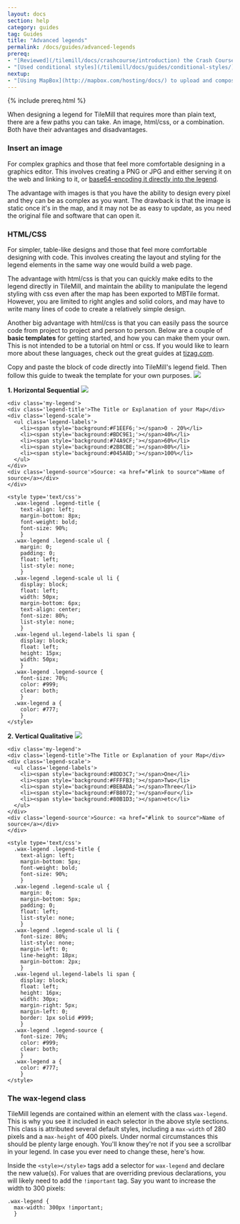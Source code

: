```yaml
---
layout: docs
section: help
category: guides
tag: Guides
title: "Advanced legends"
permalink: /docs/guides/advanced-legends
prereq:
- "[Reviewed](/tilemill/docs/crashcourse/introduction) the Crash Course."
- "[Used conditional styles](/tilemill/docs/guides/conditional-styles/) to control the appearance of points based on data."
nextup:
- "[Using MapBox](http://mapbox.com/hosting/docs/) to upload and composite your map."
---
```


{% include prereq.html %}

When designing a legend for TileMill that requires more than plain text, there are a few paths you can take. An image, html/css, or a combination. Both have their advantages and disadvantages.

### Insert an image

For complex graphics and those that feel more comfortable designing in a graphics editor. This involves creating a PNG or JPG and either serving it on the web and linking to it, or [base64-encoding it directly into the legend](/tilemill/docs/guides/images-in-tooltips/).

The advantage with images is that you have the ability to design every pixel and they can be as complex as you want. The drawback is that the image is static once it's in the map, and it may not be as easy to update, as you need the original file and software that can open it.

### HTML/CSS

For simpler, table-like designs and those that feel more comfortable designing with code.
This involves creating the layout and styling for the legend elements in the same way one would build a web page.

The advantage with html/css is that you can quickly make edits to the legend directly in TileMill, and maintain the ability to manipulate the legend styling with css even after the map has been exported to MBTile format. However, you are limited to right angles and solid colors, and may have to write many lines of code to create a relatively simple design.

Another big advantage with html/css is that you can easily pass the source code from project to project and person to person. Below are a couple of **basic templates** for getting started, and how you can make them your own. This is not intended to be a tutorial on html or css. If you would like to learn more about these languages, check out the great guides at [tizag.com](http://www.tizag.com).

Copy and paste the block of code directly into TileMill's legend field. Then follow this guide to tweak the template for your own purposes.
  ![](/tilemill/assets/pages/advanced-legends-3.png)

**1. Horizontal Sequential**
  ![](/tilemill/assets/pages/advanced-legends-2.png)

    <div class='my-legend'>
    <div class='legend-title'>The Title or Explanation of your Map</div>
    <div class='legend-scale'>
      <ul class='legend-labels'>
        <li><span style='background:#F1EEF6;'></span>0 - 20%</li>
        <li><span style='background:#BDC9E1;'></span>40%</li>
        <li><span style='background:#74A9CF;'></span>60%</li>
        <li><span style='background:#2B8CBE;'></span>80%</li>
        <li><span style='background:#045A8D;'></span>100%</li>
      </ul>
    </div>
    <div class='legend-source'>Source: <a href="#link to source">Name of source</a></div>
    </div>
    
    <style type='text/css'>
      .wax-legend .legend-title {
        text-align: left;
        margin-bottom: 8px;
        font-weight: bold;
        font-size: 90%;
        }
      .wax-legend .legend-scale ul {
        margin: 0;
        padding: 0;
        float: left;
        list-style: none;
        }
      .wax-legend .legend-scale ul li {
        display: block;
        float: left;
        width: 50px;
        margin-bottom: 6px;
        text-align: center;
        font-size: 80%;
        list-style: none;
        }
      .wax-legend ul.legend-labels li span {
        display: block;
        float: left;
        height: 15px;
        width: 50px;
        }
      .wax-legend .legend-source {
        font-size: 70%;
        color: #999;
        clear: both;
        }
      .wax-legend a {
        color: #777;
        }
    </style>

**2. Vertical Qualitative**
  ![](/tilemill/assets/pages/advanced-legends-1.png)

    <div class='my-legend'>
    <div class='legend-title'>The Title or Explanation of your Map</div>
    <div class='legend-scale'>
      <ul class='legend-labels'>
        <li><span style='background:#8DD3C7;'></span>One</li>
        <li><span style='background:#FFFFB3;'></span>Two</li>
        <li><span style='background:#BEBADA;'></span>Three</li>
        <li><span style='background:#FB8072;'></span>Four</li>
        <li><span style='background:#80B1D3;'></span>etc</li>
      </ul>
    </div>
    <div class='legend-source'>Source: <a href="#link to source">Name of source</a></div>
    </div>
    
    <style type='text/css'>
      .wax-legend .legend-title {
        text-align: left;
        margin-bottom: 5px;
        font-weight: bold;
        font-size: 90%;
        }
      .wax-legend .legend-scale ul {
        margin: 0;
        margin-bottom: 5px;
        padding: 0;
        float: left;
        list-style: none;
        }
      .wax-legend .legend-scale ul li {
        font-size: 80%;
        list-style: none;
        margin-left: 0;
        line-height: 18px;
        margin-bottom: 2px;
        }
      .wax-legend ul.legend-labels li span {
        display: block;
        float: left;
        height: 16px;
        width: 30px;
        margin-right: 5px;
        margin-left: 0;
        border: 1px solid #999;
        }
      .wax-legend .legend-source {
        font-size: 70%;
        color: #999;
        clear: both;
        }
      .wax-legend a {
        color: #777;
        }
    </style>

### The wax-legend class

TileMill legends are contained within an element with the class `wax-legend`. This is why you see it included in each selector in the above style sections. This class is attributed several default styles, including a `max-width` of 280 pixels and a `max-height` of 400 pixels. Under normal circumstances this should be plenty large enough. You'll know they're not if you see a scrollbar in your legend. In case you ever need to change these, here's how.

Inside the `<style></style>` tags add a selector for `wax-legend` and declare the new value(s). For values that are overriding previous declarations, you will likely need to add the `!important` tag. Say you want to increase the width to 300 pixels:

    .wax-legend {
      max-width: 300px !important;
      }

